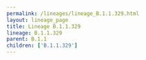 ```yaml
---
permalink: /lineages/lineage_B.1.1.329.html
layout: lineage_page
title: Lineage B.1.1.329
lineage: B.1.1.329
parent: B.1.1
children: ['B.1.1.329']
---
```

